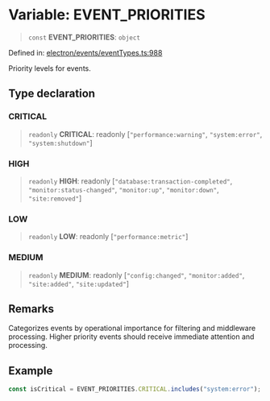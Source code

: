 # Variable: EVENT\_PRIORITIES

> `const` **EVENT\_PRIORITIES**: `object`

Defined in: [electron/events/eventTypes.ts:988](https://github.com/Nick2bad4u/Uptime-Watcher/blob/8a1973382d5fe14c52996ecda381894eb7ecd4a6/electron/events/eventTypes.ts#L988)

Priority levels for events.

## Type declaration

### CRITICAL

> `readonly` **CRITICAL**: readonly \[`"performance:warning"`, `"system:error"`, `"system:shutdown"`\]

### HIGH

> `readonly` **HIGH**: readonly \[`"database:transaction-completed"`, `"monitor:status-changed"`, `"monitor:up"`, `"monitor:down"`, `"site:removed"`\]

### LOW

> `readonly` **LOW**: readonly \[`"performance:metric"`\]

### MEDIUM

> `readonly` **MEDIUM**: readonly \[`"config:changed"`, `"monitor:added"`, `"site:added"`, `"site:updated"`\]

## Remarks

Categorizes events by operational importance for filtering and middleware processing.
Higher priority events should receive immediate attention and processing.

## Example

```typescript
const isCritical = EVENT_PRIORITIES.CRITICAL.includes("system:error");
```
